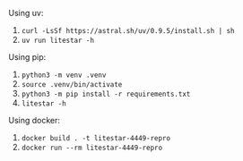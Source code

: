 Using uv:
1. `curl -LsSf https://astral.sh/uv/0.9.5/install.sh | sh`
1. `uv run litestar -h`

Using pip:
1. `python3 -m venv .venv`
1. `source .venv/bin/activate`
1. `python3 -m pip install -r requirements.txt`
1. `litestar -h`

Using docker:
1. `docker build . -t litestar-4449-repro`
1. `docker run --rm litestar-4449-repro`
